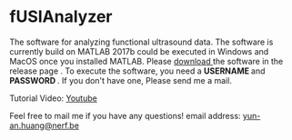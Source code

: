 # fUSIAnalyzer
The software for analyzing functional ultrasound data. The software is currently build on MATLAB 2017b could be executed in Windows and MacOS once you installed MATLAB. Please <a href="https://github.com/YunAnGitHub/fUSIAnalyzer/tags"> download </a> the software in the release page . To execute the software, you need a <b>USERNAME </b> and <b>PASSWORD </b>. If you don't have one, Please send me a mail.

Tutorial Video: <a href="https://www.youtube.com/playlist?list=PL93HKOLmIO_cK9zdETniLOAj49CIWAb20"> Youtube </a>


Feel free to mail me if you have any questions!
email address: yun-an.huang@nerf.be
